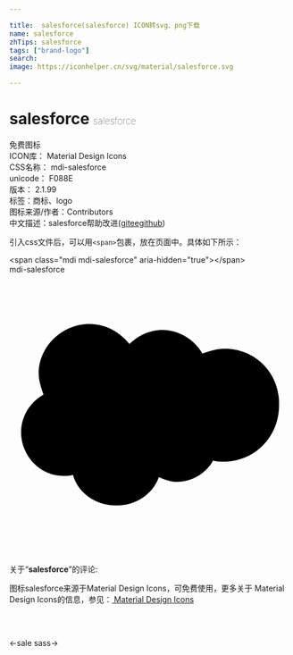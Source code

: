 ```yaml
---

title:  salesforce(salesforce) ICON转svg、png下载
name: salesforce
zhTips: salesforce
tags: ["brand-logo"]
search: 
image: https://iconhelper.cn/svg/material/salesforce.svg

---
```


# salesforce  <small style="font-size: 60%;font-weight: 100">salesforce</small>


<div class="detail-page">
<p>
<span><span class="badge-success badge">免费图标</span> </span>
<br/>
<span>
ICON库：
<span class="badge-secondary badge">Material Design Icons</span> 
</span>
<br/>
<span>
CSS名称：
<span class="badge-secondary badge">mdi-salesforce</span> 
</span>
<br/>
<span>
unicode：
<span class="badge-secondary badge">F088E</span> 
<copy-btn content='F088E' btn-title=""></copy-btn>
<copy-btn :content='String.fromCodePoint(parseInt("F088E", 16))' btn-title="复制U"></copy-btn>
</span>
<br/>
<span>
版本：
<span class="badge-secondary badge">2.1.99</span> 
</span><br/><span>标签：<span class="badge-light badge"><router-link to="/tags/brand-logo.html">商标、logo</router-link></span></span>
<br/>
<span>图标来源/作者：<span class="badge-light badge">Contributors</span></span> 
<br/>
<span class="zh-detail">中文描述：<span class="badge-primary badge">salesforce</span><span class="help-link"><span>帮助改进</span>(<a href="https://gitee.com/liuwave/icon-helper/edit/master/json/material/salesforce.json" target="_blank" rel="noopener noreferrer">gitee</a><a href="https://github.com/liuwave/icon-helper/edit/master/json/material/salesforce.json" target="_blank" rel="noopener noreferrer">github</a></span>)</span><br/>
</p>
</div>
<div class="alert alert-dark">
  <i class="mdi mdi-salesforce mdi-48px"></i>
  <i class="mdi mdi-salesforce mdi-36px"></i>
  <i class="mdi mdi-salesforce mdi-24px"></i>
  <i class="mdi mdi-salesforce mdi-18px"></i>
</div>
<div>
  <p>引入css文件后，可以用<code>&lt;span&gt;</code>包裹，放在页面中。具体如下所示：    
  </p>
  <div class="alert alert-primary" style="font-size: 14px">
    &lt;span class="mdi mdi-salesforce" aria-hidden="true"&gt;&lt;/span&gt;
    <copy-btn content='<span class="mdi mdi-salesforce" aria-hidden="true"></span>'></copy-btn>
  </div>
  <div class="alert alert-secondary">
    <i class="mdi mdi-salesforce"
    style="font-size: 24px"
    aria-hidden="true"></i> mdi-salesforce
    <copy-btn content="mdi-salesforce" btn-title="复制图标名称"></copy-btn>
  </div>
</div>
<div id="svg" class="svg-wrap">
<svg xmlns="http://www.w3.org/2000/svg" viewBox="0 0 24 24"><path d="M18.38,6.37C17.68,6.37 17.07,6.58 16.47,6.78C15.77,5.57 14.46,4.77 13.05,4.77C11.95,4.77 10.95,5.27 10.24,5.97C9.44,4.97 8.23,4.26 6.83,4.26C4.5,4.26 2.5,6.17 2.5,8.5C2.5,9.09 2.71,9.69 2.91,10.29C1.8,10.9 1,12.1 1,13.5C1,15.5 2.61,17.22 4.62,17.22C4.92,17.22 5.22,17.22 5.42,17.12C5.82,18.63 7.33,19.74 9.14,19.74C10.84,19.74 12.25,18.73 12.75,17.32C13.26,17.53 13.76,17.73 14.26,17.73C15.57,17.73 16.77,17 17.37,15.92C17.68,16 18,16 18.28,16C20.89,16 23,13.91 23,11.2C23.1,8.5 21,6.37 18.38,6.37Z" /></svg>
</div>
<detail full-name='mdi-salesforce'></detail>
<div class="icon-detail__container">
<p>关于“<b>salesforce</b>”的评论:</p>
</div>
<Vssue title="关于“salesforce”的评论" />    
<div><p>图标salesforce来源于Material Design Icons，可免费使用，更多关于 Material Design Icons的信息，参见：<a target="_blank" href="https://iconhelper.cn/material.html"> Material Design Icons</a>
</p></div>

<div style="padding:2rem 0 " class="page-nav"><p class="inner"><span class="prev">←<router-link to="/icon/sale.html">sale</router-link></span> <span class="next"><router-link to="/icon/sass.html">sass</router-link>→</span></p></div>

